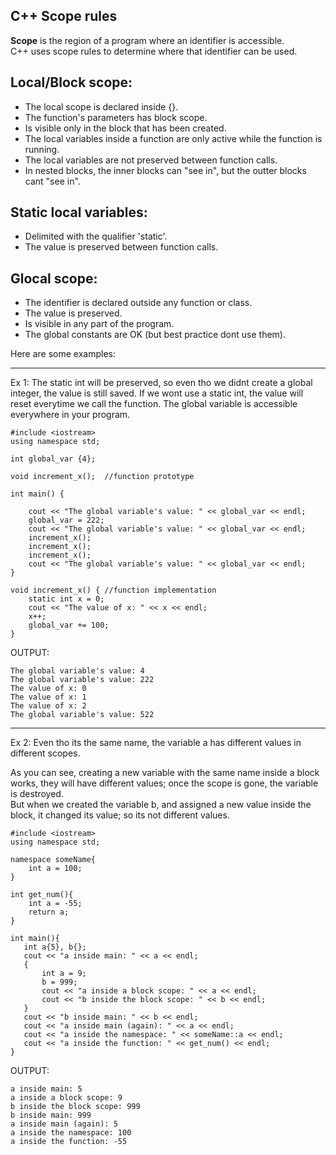 C++ Scope rules	
-----	

**Scope** is the region of a program where an identifier is accessible.		
C++ uses scope rules to determine where that identifier can be used.	

Local/Block scope:	
--------	
 
* The local scope is declared inside {}.	
* The function's parameters has block scope.	
* Is visible only in the block that has been created.	
* The local variables inside a function are only active while the function is running.		
* The local variables are not preserved between function calls.		
* In nested blocks, the inner blocks can "see in", but the outter blocks cant "see in".	

Static local variables:	
-------	

* Delimited with the qualifier 'static'.	
* The value is preserved between function calls.	


Glocal scope:	
------	

* The identifier is declared outside any function or class.	
* The value is preserved.	
* Is visible in any part of the program. 	
* The global constants are OK (but best practice dont use them).		

Here are some examples:	

---
Ex 1: The static int will be preserved, so even tho we didnt create a global integer, the value is still saved. If we wont use a static int, the value will reset everytime we call the function. The global variable is accessible everywhere in your program.	
```
#include <iostream>
using namespace std;

int global_var {4};

void increment_x();  //function prototype

int main() {

	cout << "The global variable's value: " << global_var << endl;
	global_var = 222;
	cout << "The global variable's value: " << global_var << endl;
	increment_x();
	increment_x();
	increment_x();
	cout << "The global variable's value: " << global_var << endl;
}

void increment_x() { //function implementation
	static int x = 0;
	cout << "The value of x: " << x << endl;
	x++;
    global_var += 100;
}
```
OUTPUT:	
```
The global variable's value: 4
The global variable's value: 222
The value of x: 0
The value of x: 1
The value of x: 2
The global variable's value: 522
```

----
Ex 2: Even tho its the same name, the variable a has different values in different scopes.

As you can see, creating a new variable with the same name inside a block works, they will have different values; once the scope is gone, the variable is destroyed.		
But when we created the variable b, and assigned a new value inside the block, it changed its value; so its not different values.

```
#include <iostream>
using namespace std;

namespace someName{
    int a = 100;
}

int get_num(){
    int a = -55;
    return a;
}

int main(){
   int a{5}, b{};
   cout << "a inside main: " << a << endl;
   {
       int a = 9;
       b = 999;
       cout << "a inside a block scope: " << a << endl;
       cout << "b inside the block scope: " << b << endl;
   }    
   cout << "b inside main: " << b << endl;
   cout << "a inside main (again): " << a << endl;
   cout << "a inside the namespace: " << someName::a << endl;
   cout << "a inside the function: " << get_num() << endl;
}

```	
OUTPUT:	
```
a inside main: 5
a inside a block scope: 9
b inside the block scope: 999
b inside main: 999
a inside main (again): 5
a inside the namespace: 100
a inside the function: -55
```
